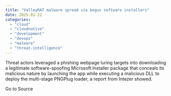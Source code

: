 ```yaml
---
title: "ValleyRAT malware spread via bogus software installers"
date: 2025-01-22
categories: 
  - "cloud"
  - "cloudnative"
  - "development"
  - "devops"
  - "malware"
  - "threat-intelligence"
---
```


Threat actors leveraged a phishing webpage luring targets into downloading a legitimate software-spoofing Microsoft Installer package that conceals its malicious nature by launching the app while executing a malicious DLL to deploy the multi-stage PNGPlug loader, a report from Intezer showed.

Go to Source
